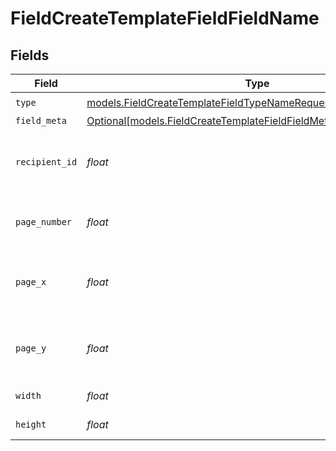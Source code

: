 # FieldCreateTemplateFieldFieldName


## Fields

| Field                                                                                                                              | Type                                                                                                                               | Required                                                                                                                           | Description                                                                                                                        |
| ---------------------------------------------------------------------------------------------------------------------------------- | ---------------------------------------------------------------------------------------------------------------------------------- | ---------------------------------------------------------------------------------------------------------------------------------- | ---------------------------------------------------------------------------------------------------------------------------------- |
| `type`                                                                                                                             | [models.FieldCreateTemplateFieldTypeNameRequestBody1](../models/fieldcreatetemplatefieldtypenamerequestbody1.md)                   | :heavy_check_mark:                                                                                                                 | N/A                                                                                                                                |
| `field_meta`                                                                                                                       | [Optional[models.FieldCreateTemplateFieldFieldMetaNameRequestBody]](../models/fieldcreatetemplatefieldfieldmetanamerequestbody.md) | :heavy_minus_sign:                                                                                                                 | N/A                                                                                                                                |
| `recipient_id`                                                                                                                     | *float*                                                                                                                            | :heavy_check_mark:                                                                                                                 | The ID of the recipient to create the field for.                                                                                   |
| `page_number`                                                                                                                      | *float*                                                                                                                            | :heavy_check_mark:                                                                                                                 | The page number the field will be on.                                                                                              |
| `page_x`                                                                                                                           | *float*                                                                                                                            | :heavy_check_mark:                                                                                                                 | The X coordinate of where the field will be placed.                                                                                |
| `page_y`                                                                                                                           | *float*                                                                                                                            | :heavy_check_mark:                                                                                                                 | The Y coordinate of where the field will be placed.                                                                                |
| `width`                                                                                                                            | *float*                                                                                                                            | :heavy_check_mark:                                                                                                                 | The width of the field.                                                                                                            |
| `height`                                                                                                                           | *float*                                                                                                                            | :heavy_check_mark:                                                                                                                 | The height of the field.                                                                                                           |